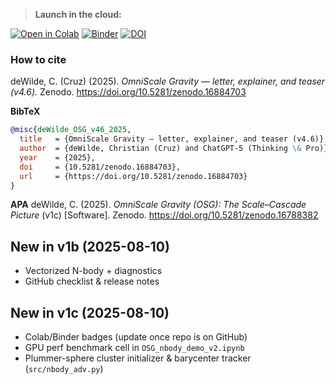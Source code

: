 > **Launch in the cloud:**

[![Open in Colab](https://colab.research.google.com/assets/colab-badge.svg)](https://colab.research.google.com/github/cdewilde/omni-scale-gravity/blob/main/notebooks/OSG_nbody_demo_v2.ipynb)
[![Binder](https://mybinder.org/badge_logo.svg)](https://mybinder.org/v2/gh/cdewilde/omni-scale-gravity/HEAD?labpath=notebooks%2FOSG_nbody_demo_v2.ipynb)
[![DOI](https://zenodo.org/badge/DOI/10.5281/zenodo.16884703.svg)](https://doi.org/10.5281/zenodo.16884703)


### How to cite
deWilde, C. (Cruz) (2025). *OmniScale Gravity — letter, explainer, and teaser (v4.6).* Zenodo. https://doi.org/10.5281/zenodo.16884703

**BibTeX**
```bibtex
@misc{deWilde_OSG_v46_2025,
  title   = {OmniScale Gravity — letter, explainer, and teaser (v4.6)},
  author  = {deWilde, Christian (Cruz) and ChatGPT-5 (Thinking \& Pro)},
  year    = {2025},
  doi     = {10.5281/zenodo.16884703},
  url     = {https://doi.org/10.5281/zenodo.16884703}
}
```

**APA**
deWilde, C. (2025). *OmniScale Gravity (OSG): The Scale–Cascade Picture* (v1c) [Software]. Zenodo. https://doi.org/10.5281/zenodo.16788382


## New in v1b (2025-08-10)
- Vectorized N-body + diagnostics
- GitHub checklist & release notes


## New in v1c (2025-08-10)
- Colab/Binder badges (update once repo is on GitHub)
- GPU perf benchmark cell in `OSG_nbody_demo_v2.ipynb`
- Plummer-sphere cluster initializer & barycenter tracker (`src/nbody_adv.py`)
